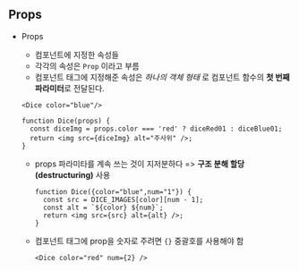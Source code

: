 ## Props

* Props

  * 컴포넌트에 지정한 속성들
  * 각각의 속성은 `Prop` 이라고 부름
  * 컴포넌트 태그에 지정해준 속성은 *하나의 객체 형태* 로 컴포넌트 함수의 **첫 번째 파라미터**로 전달된다.

  ```
  <Dice color="blue"/>
  ```

  ```
  function Dice(props) {
  	const diceImg = props.color === 'red' ? diceRed01 : diceBlue01;
  	return <img src={diceImg} alt="주사위" />;
  }
  ```

  * props 파라미타를 계속 쓰는 것이 지저분하다 => **구조 분해 할당(destructuring)** 사용 

    ```
    function Dice({color="blue",num="1"}) {
      const src = DICE_IMAGES[color][num - 1];
      const alt = `${color} ${num}`;
      return <img src={src} alt={alt} />;
    }
    ```

  * 컴포넌트 태그에 prop을 숫자로 주려면 `{}` 중괄호를 사용해야 함

    ```
    <Dice color="red" num={2} />
    ```

    